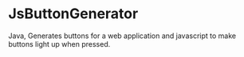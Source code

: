 # JsButtonGenerator
Java, Generates buttons for a web application and javascript to make buttons light up when pressed. 
